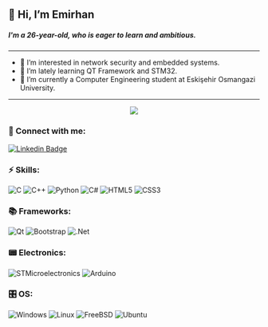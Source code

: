 ## 👋 Hi, I’m **Emirhan**
##### I'm a 26-year-old, who is eager to learn and ambitious.
---
- 👀 I’m interested in network security and embedded systems.
- 🌱 I’m lately learning QT Framework and STM32.
- 🏫 I’m currently a Computer Engineering student at Eskişehir Osmangazi University.
---
<p align="center">
  <a href="https://github.com/ecetinturk">
    <img src="https://komarev.com/ghpvc/?username=ecetinturk&color=green" />
  </a>
</p>

### 🔗 Connect with me:
[![Linkedin Badge](https://img.shields.io/badge/-Emirhan%20Çetintürk-blue?logo=Linkedin&logoColor=white&link=https://www.linkedin.com/in/emirhancetinturk/)](https://www.linkedin.com/in/emirhancetinturk/)

### ⚡ Skills:
![C](https://img.shields.io/badge/c-%2300599C.svg?style=for-the-badge&logo=c&logoColor=white)
![C++](https://img.shields.io/badge/c++-%2300599C.svg?style=for-the-badge&logo=c%2B%2B&logoColor=white)
![Python](https://img.shields.io/badge/python-3670A0?style=for-the-badge&logo=python&logoColor=ffdd54)
![C#](https://img.shields.io/badge/c%23-%23239120.svg?style=for-the-badge&logo=c-sharp&logoColor=white)
![HTML5](https://img.shields.io/badge/html5-%23E34F26.svg?style=for-the-badge&logo=html5&logoColor=white)
![CSS3](https://img.shields.io/badge/css3-%231572B6.svg?style=for-the-badge&logo=css3&logoColor=white)

### 📚 Frameworks:
![Qt](https://img.shields.io/badge/Qt-%23217346.svg?style=for-the-badge&logo=Qt&logoColor=white)
![Bootstrap](https://img.shields.io/badge/bootstrap-%23563D7C.svg?style=for-the-badge&logo=bootstrap&logoColor=white)
![.Net](https://img.shields.io/badge/.NET-5C2D91?style=for-the-badge&logo=.net&logoColor=white)

### 📟 Electronics:

![STMicroelectronics](https://img.shields.io/badge/STMicroelectronics-100000?style=for-the-badge&logo=STMicroelectronics&logoColor=FFFFFF&labelColor=03234b&color=03234b)
![Arduino](https://img.shields.io/badge/Arduino-100000?style=for-the-badge&logo=Arduino&logoColor=FFFFFF&labelColor=008184&color=008184)

### 🎛️ OS:
![Windows](https://img.shields.io/badge/Windows-0078D6?style=for-the-badge&logo=windows&logoColor=white)
![Linux](https://img.shields.io/badge/Linux-FCC624?style=for-the-badge&logo=linux&logoColor=black)
![FreeBSD](https://img.shields.io/badge/-FreeBSD-%23870000?style=for-the-badge&logo=freebsd&logoColor=white)
![Ubuntu](https://img.shields.io/badge/Ubuntu-E95420?style=for-the-badge&logo=ubuntu&logoColor=white)
